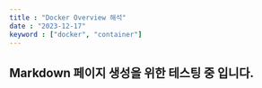 ```yaml
---
title : "Docker Overview 해석"
date : "2023-12-17"
keyword : ["docker", "container"]
---
```


## Markdown 페이지 생성을 위한 테스팅 중 입니다.